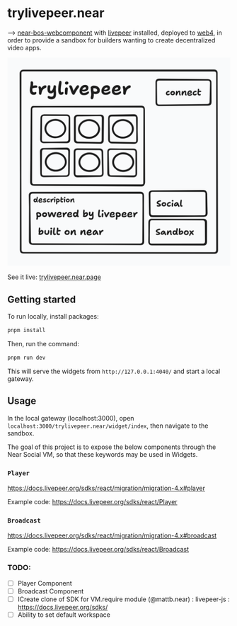 
# trylivepeer.near

—> [near-bos-webcomponent](https://github.com/petersalomonsen/near-bos-webcomponent) with [livepeer](https://livepeer.org/) installed, deployed to [web4](https://web4.near.page/), in order to provide a sandbox for builders wanting to create decentralized video apps.

![trylivepeer.near](./assets/trylivepeer.png)

See it live: [trylivepeer.near.page](https://trylivepeer.near.page)

## Getting started

To run locally, install packages:

```bash
pnpm install
```

Then, run the command:

```bash
pnpm run dev
```

This will serve the widgets from `http://127.0.0.1:4040/` and start a local gateway.

## Usage

In the local gateway (localhost:3000), open `localhost:3000/trylivepeer.near/widget/index`,
then navigate to the sandbox.

The goal of this project is to expose the below components through the Near Social VM, so that these keywords may be used in Widgets.

### `Player`

https://docs.livepeer.org/sdks/react/migration/migration-4.x#player

Example code: https://docs.livepeer.org/sdks/react/Player

### `Broadcast`

https://docs.livepeer.org/sdks/react/migration/migration-4.x#broadcast

Example code: https://docs.livepeer.org/sdks/react/Broadcast


### TODO:
- [ ] Player Component
- [ ] Broadcast Component
- [ ] ICreate clone of SDK for VM.require module (@mattb.near) : livepeer-js : https://docs.livepeer.org/sdks/
- [ ] Ability to set default workspace